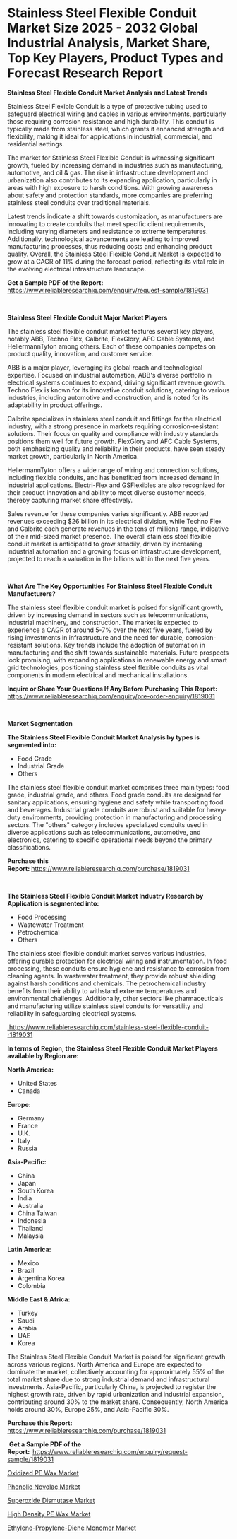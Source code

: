 <p><h1>Stainless Steel Flexible Conduit Market Size 2025 - 2032 Global Industrial Analysis, Market Share, Top Key Players, Product Types and Forecast Research Report</h1></p><p><strong>Stainless Steel Flexible Conduit Market Analysis and Latest Trends</strong></p>
<p><p>Stainless Steel Flexible Conduit is a type of protective tubing used to safeguard electrical wiring and cables in various environments, particularly those requiring corrosion resistance and high durability. This conduit is typically made from stainless steel, which grants it enhanced strength and flexibility, making it ideal for applications in industrial, commercial, and residential settings.</p><p>The market for Stainless Steel Flexible Conduit is witnessing significant growth, fueled by increasing demand in industries such as manufacturing, automotive, and oil & gas. The rise in infrastructure development and urbanization also contributes to its expanding application, particularly in areas with high exposure to harsh conditions. With growing awareness about safety and protection standards, more companies are preferring stainless steel conduits over traditional materials.</p><p>Latest trends indicate a shift towards customization, as manufacturers are innovating to create conduits that meet specific client requirements, including varying diameters and resistance to extreme temperatures. Additionally, technological advancements are leading to improved manufacturing processes, thus reducing costs and enhancing product quality. Overall, the Stainless Steel Flexible Conduit Market is expected to grow at a CAGR of 11% during the forecast period, reflecting its vital role in the evolving electrical infrastructure landscape.</p></p>
<p><strong>Get a Sample PDF of the Report:&nbsp;</strong> <a href="https://www.reliableresearchiq.com/enquiry/request-sample/1819031?utm_campaign=103&utm_medium=2&utm_source=Github&utm_content=ia&utm_term=01042025&utm_id=stainless-steel-flexible-conduit">https://www.reliableresearchiq.com/enquiry/request-sample/1819031</a></p>
<p>&nbsp;</p>
<p><strong>Stainless Steel Flexible Conduit Major Market Players</strong></p>
<p><p>The stainless steel flexible conduit market features several key players, notably ABB, Techno Flex, Calbrite, FlexGlory, AFC Cable Systems, and HellermannTyton among others. Each of these companies competes on product quality, innovation, and customer service.</p><p>ABB is a major player, leveraging its global reach and technological expertise. Focused on industrial automation, ABB's diverse portfolio in electrical systems continues to expand, driving significant revenue growth. Techno Flex is known for its innovative conduit solutions, catering to various industries, including automotive and construction, and is noted for its adaptability in product offerings.</p><p>Calbrite specializes in stainless steel conduit and fittings for the electrical industry, with a strong presence in markets requiring corrosion-resistant solutions. Their focus on quality and compliance with industry standards positions them well for future growth. FlexGlory and AFC Cable Systems, both emphasizing quality and reliability in their products, have seen steady market growth, particularly in North America.</p><p>HellermannTyton offers a wide range of wiring and connection solutions, including flexible conduits, and has benefitted from increased demand in industrial applications. Electri-Flex and GSFlexibles are also recognized for their product innovation and ability to meet diverse customer needs, thereby capturing market share effectively.</p><p>Sales revenue for these companies varies significantly. ABB reported revenues exceeding $26 billion in its electrical division, while Techno Flex and Calbrite each generate revenues in the tens of millions range, indicative of their mid-sized market presence. The overall stainless steel flexible conduit market is anticipated to grow steadily, driven by increasing industrial automation and a growing focus on infrastructure development, projected to reach a valuation in the billions within the next five years.</p></p>
<p>&nbsp;</p>
<p><strong>What Are The Key Opportunities For Stainless Steel Flexible Conduit Manufacturers?</strong></p>
<p><p>The stainless steel flexible conduit market is poised for significant growth, driven by increasing demand in sectors such as telecommunications, industrial machinery, and construction. The market is expected to experience a CAGR of around 5-7% over the next five years, fueled by rising investments in infrastructure and the need for durable, corrosion-resistant solutions. Key trends include the adoption of automation in manufacturing and the shift towards sustainable materials. Future prospects look promising, with expanding applications in renewable energy and smart grid technologies, positioning stainless steel flexible conduits as vital components in modern electrical and mechanical installations.</p></p>
<p><strong>Inquire or Share Your Questions If Any Before Purchasing This Report:</strong> <a href="https://www.reliableresearchiq.com/enquiry/pre-order-enquiry/1819031?utm_campaign=103&utm_medium=2&utm_source=Github&utm_content=ia&utm_term=01042025&utm_id=stainless-steel-flexible-conduit">https://www.reliableresearchiq.com/enquiry/pre-order-enquiry/1819031</a></p>
<p>&nbsp;</p>
<p><strong>Market Segmentation</strong></p>
<p><strong>The Stainless Steel Flexible Conduit Market Analysis by types is segmented into:</strong></p>
<p><ul><li>Food Grade</li><li>Industrial Grade</li><li>Others</li></ul></p>
<p><p>The stainless steel flexible conduit market comprises three main types: food grade, industrial grade, and others. Food grade conduits are designed for sanitary applications, ensuring hygiene and safety while transporting food and beverages. Industrial grade conduits are robust and suitable for heavy-duty environments, providing protection in manufacturing and processing sectors. The "others" category includes specialized conduits used in diverse applications such as telecommunications, automotive, and electronics, catering to specific operational needs beyond the primary classifications.</p></p>
<p><strong>Purchase this Report:&nbsp;</strong><a href="https://www.reliableresearchiq.com/purchase/1819031?utm_campaign=103&utm_medium=2&utm_source=Github&utm_content=ia&utm_term=01042025&utm_id=stainless-steel-flexible-conduit">https://www.reliableresearchiq.com/purchase/1819031</a></p>
<p>&nbsp;</p>
<p><strong>The Stainless Steel Flexible Conduit Market Industry Research by Application is segmented into:</strong></p>
<p><ul><li>Food Processing</li><li>Wastewater Treatment</li><li>Petrochemical</li><li>Others</li></ul></p>
<p><p>The stainless steel flexible conduit market serves various industries, offering durable protection for electrical wiring and instrumentation. In food processing, these conduits ensure hygiene and resistance to corrosion from cleaning agents. In wastewater treatment, they provide robust shielding against harsh conditions and chemicals. The petrochemical industry benefits from their ability to withstand extreme temperatures and environmental challenges. Additionally, other sectors like pharmaceuticals and manufacturing utilize stainless steel conduits for versatility and reliability in safeguarding electrical systems.</p></p>
<p><a href="https://www.reliableresearchiq.com/stainless-steel-flexible-conduit-r1819031?utm_campaign=103&utm_medium=2&utm_source=Github&utm_content=ia&utm_term=01042025&utm_id=stainless-steel-flexible-conduit">&nbsp;https://www.reliableresearchiq.com/stainless-steel-flexible-conduit-r1819031</a></p>
<p><strong>In terms of Region, the Stainless Steel Flexible Conduit Market Players available by Region are:</strong></p>
<p>
    <p> <strong> North America: </strong>
        <ul>
            <li>United States</li>
            <li>Canada</li>
        </ul>
        </p> 
    <p> <strong> Europe: </strong>
        <ul>
            <li>Germany</li>
            <li>France</li>
            <li>U.K.</li>
            <li>Italy</li>
            <li>Russia</li>
        </ul>
        </p> 
    <p> <strong> Asia-Pacific: </strong>
        <ul>
            <li>China</li>
            <li>Japan</li>
            <li>South Korea</li>
            <li>India</li>
            <li>Australia</li>
            <li>China Taiwan</li>
            <li>Indonesia</li>
            <li>Thailand</li>
            <li>Malaysia</li>
        </ul>
        </p> 
    <p> <strong> Latin America: </strong>
        <ul>
            <li>Mexico</li>
            <li>Brazil</li>
            <li>Argentina Korea</li>
            <li>Colombia</li>
        </ul>
        </p> 
    <p> <strong> Middle East & Africa: </strong>
        <ul>
            <li>Turkey</li>
            <li>Saudi</li>
            <li>Arabia</li>
            <li>UAE</li>
            <li>Korea</li>
        </ul>
    </p>
    </p>
<p><p>The Stainless Steel Flexible Conduit Market is poised for significant growth across various regions. North America and Europe are expected to dominate the market, collectively accounting for approximately 55% of the total market share due to strong industrial demand and infrastructural investments. Asia-Pacific, particularly China, is projected to register the highest growth rate, driven by rapid urbanization and industrial expansion, contributing around 30% to the market share. Consequently, North America holds around 30%, Europe 25%, and Asia-Pacific 30%.</p></p>
<p><strong>Purchase this Report: </strong><a href="https://www.reliableresearchiq.com/purchase/1819031?utm_campaign=103&utm_medium=2&utm_source=Github&utm_content=ia&utm_term=01042025&utm_id=stainless-steel-flexible-conduit">https://www.reliableresearchiq.com/purchase/1819031</a></p>
<p>&nbsp;<strong>Get a Sample PDF of the Report:&nbsp;&nbsp;</strong><a href="https://www.reliableresearchiq.com/enquiry/request-sample/1819031?utm_campaign=103&utm_medium=2&utm_source=Github&utm_content=ia&utm_term=01042025&utm_id=stainless-steel-flexible-conduit">https://www.reliableresearchiq.com/enquiry/request-sample/1819031</a></p>
<p><strong></strong></p>
<p><p><a href="https://github.com/ertssmelov0/Market-Research-Report-List-1/blob/main/oxidized-pe-wax-market.md?utm_campaign=103&utm_medium=2&utm_source=Github&utm_content=ia&utm_term=01042025&utm_id=stainless-steel-flexible-conduit">Oxidized PE Wax Market</a></p><p><a href="https://github.com/yakobotege/Market-Research-Report-List-1/blob/main/phenolic-novolac-market.md?utm_campaign=103&utm_medium=2&utm_source=Github&utm_content=ia&utm_term=01042025&utm_id=stainless-steel-flexible-conduit">Phenolic Novolac Market</a></p><p><a href="https://github.com/astadtetcha28/Market-Research-Report-List-1/blob/main/superoxide-dismutase-market.md?utm_campaign=103&utm_medium=2&utm_source=Github&utm_content=ia&utm_term=01042025&utm_id=stainless-steel-flexible-conduit">Superoxide Dismutase Market</a></p><p><a href="https://github.com/pupekironim/Market-Research-Report-List-1/blob/main/high-density-pe-wax-market.md?utm_campaign=103&utm_medium=2&utm_source=Github&utm_content=ia&utm_term=01042025&utm_id=stainless-steel-flexible-conduit">High Density PE Wax Market</a></p><p><a href="https://github.com/heeildannas/Market-Research-Report-List-1/blob/main/ethylene-propylene-diene-monomer-market.md?utm_campaign=103&utm_medium=2&utm_source=Github&utm_content=ia&utm_term=01042025&utm_id=stainless-steel-flexible-conduit">Ethylene-Propylene-Diene Monomer Market</a></p></p>
